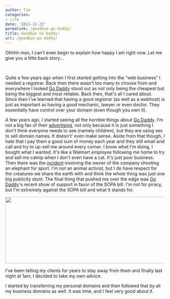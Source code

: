 ```yaml
---
author: Tim
categories:
- Life
date: '2011-12-23'
permalink: /goodbye-go-daddy/
title: Goodbye Go Daddy!
url: /goodbye-go-daddy/
---
```


Ohhhh man, I can't even begin to explain how happy I am right now. Let me give you a little back story&#8230;

&nbsp;

Quite a few years ago when I first started getting into the &#8220;web business&#8221; I needed a registrar. Back then there wasn't too many to choose from and everywhere I looked [Go Daddy][1] stood out as not only being the cheapest but being the biggest and most reliable. Back then, that's all I cared about. Since then I've learned that having a good registrar (as well as a webhost) is just as important as having a good mechanic, lawyer or even doctor. They essentially have control over your domain (even though you own it).

A few years ago, I started seeing all the horrible things about [Go Daddy][1]. I'm not a big fan of their [advertising][2], not only because it is just something I don't think everyone needs to see (namely children), but they are using sex to sell domain names. It doesn't' even make sense. Aside from that though, I hate that I pay them a good sum of money each year and they still email and call and try to up-sell me around every corner. I know what I'm doing, I bought what I wanted. It's like a Walmart employee following me home to try and sell me catnip when I don't even have a cat. It's just poor business. Then there was the [incident][3] involving the owner of the company shooting an elephant for sport. I'm not an animal activist, but I do have respect for the creatures we share the earth with and think the whole thing was just one big publicity stunt. The final thing that pushed me over the edge was [Go Daddy][1]'s recent show of support in favor of the SOPA bill. I'm not for piracy, but I'm extremely against the SOPA bill and what it stands for.

[<img class="alignnone  wp-image-236" title="transferProof" src="http://timw.co/wp-content/uploads/2011/12/transferProof.jpg" alt="" width="520" height="210" />][4]

I've been telling my clients for years to stay away from them and finally last night at 1am, I decided to take my own advice.

I started by transferring my personal domains and then followed that by all my business domains as well. It was time, and I feel very good about it.

 [1]: http://godaddyboycott.org/
 [2]: http://www.msnbc.msn.com/id/6930045/ns/business/t/ad-godaddy-too-hot-handle/
 [3]: http://www.huffingtonpost.com/2011/03/31/bob-parsons-godaddy-ceo-elephant-hunt_n_843121.html
 [4]: http://timw.co/wp-content/uploads/2011/12/transferProof.jpg
 